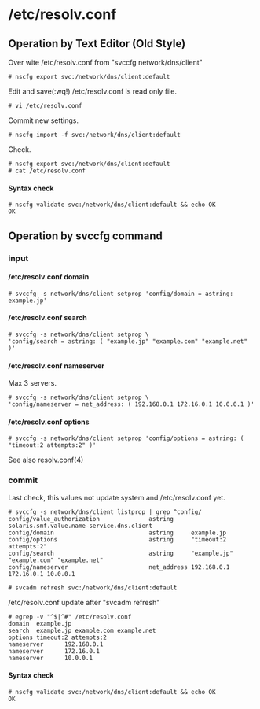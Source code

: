 # /etc/resolv.conf


## Operation by Text Editor (Old Style)

Over wite /etc/resolv.conf from "svccfg network/dns/client"

```
# nscfg export svc:/network/dns/client:default
```

Edit and save(:wq!) /etc/resolv.conf is read only file.

```
# vi /etc/resolv.conf
```

Commit new settings.

```
# nscfg import -f svc:/network/dns/client:default
```

Check.

```
# nscfg export svc:/network/dns/client:default
# cat /etc/resolv.conf
```

#### Syntax check

```
# nscfg validate svc:/network/dns/client:default && echo OK
OK
```


## Operation by svccfg command

### input

#### /etc/resolv.conf domain

```
# svccfg -s network/dns/client setprop 'config/domain = astring: example.jp'
```

#### /etc/resolv.conf search

```
# svccfg -s network/dns/client setprop \
'config/search = astring: ( "example.jp" "example.com" "example.net" )'
```

#### /etc/resolv.conf nameserver

Max 3 servers.

```
# svccfg -s network/dns/client setprop \
'config/nameserver = net_address: ( 192.168.0.1 172.16.0.1 10.0.0.1 )'
```

#### /etc/resolv.conf options

```
# svccfg -s network/dns/client setprop 'config/options = astring: ( "timeout:2 attempts:2" )'
```

See also resolv.conf(4)


### commit

Last check, this values not update system and /etc/resolv.conf yet.

```
# svccfg -s network/dns/client listprop | grep ^config/
config/value_authorization              astring     solaris.smf.value.name-service.dns.client
config/domain                           astring     example.jp
config/options                          astring     "timeout:2 attempts:2"
config/search                           astring     "example.jp" "example.com" "example.net"
config/nameserver                       net_address 192.168.0.1 172.16.0.1 10.0.0.1
```

```
# svcadm refresh svc:/network/dns/client:default
```

/etc/resolv.conf update after "svcadm refresh"

```
# egrep -v "^$|^#" /etc/resolv.conf
domain  example.jp
search  example.jp example.com example.net
options timeout:2 attempts:2
nameserver      192.168.0.1
nameserver      172.16.0.1
nameserver      10.0.0.1
```

#### Syntax check

```
# nscfg validate svc:/network/dns/client:default && echo OK
OK
```

